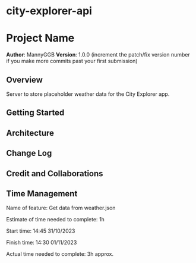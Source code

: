 # city-explorer-api

# Project Name

**Author**: MannyGGB
**Version**: 1.0.0 (increment the patch/fix version number if you make more commits past your first submission)

## Overview

Server to store placeholder weather data for the City Explorer app.

<!-- Provide a high level overview of what this application is and why you are building it, beyond the fact that it's an assignment for this class. (i.e. What's your problem domain?) -->

## Getting Started

<!-- What are the steps that a user must take in order to build this app on their own machine and get it running? -->

## Architecture

<!-- Provide a detailed description of the application design. What technologies (languages, libraries, etc) you're using, and any other relevant design information. -->

## Change Log

<!-- Use this area to document the iterative changes made to your application as each feature is successfully implemented. Use time stamps. Here's an example:

01-01-2001 4:59pm - Application now has a fully-functional express server, with a GET route for the location resource. -->

## Credit and Collaborations

<!-- Give credit (and a link) to other people or resources that helped you build this application. -->

## Time Management

Name of feature: Get data from weather.json

Estimate of time needed to complete: 1h

Start time: 14:45 31/10/2023

Finish time: 14:30 01/11/2023

Actual time needed to complete: 3h approx.
